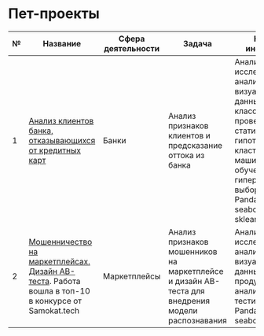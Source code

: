 # Пет-проекты

|  № | Название | Сфера деятельности | Задача | Навыки и инструменты |
|---|---|---|---|---|
| 1  | [Анализ клиентов банка, отказывающихся от кредитных карт](https://github.com/armangoM/pet-projects/tree/main/bank_churn_prediction)  | Банки  | Анализ признаков клиентов и предсказание оттока из банка | Анализ данных, исследовательский анализ, визуализация данных, задача классификации, проверка статистических гипотез, кластеризация, машинное обучение, подбор гиперпараметров, выбор модели, Pandas, matplotlib, seaborn, scipy, sklearn  |
| 2  | [Мошенничество на маркетплейсах. Дизайн АВ-теста](https://). Работа вошла в топ-10 в конкурсе от Samokat.tech  | Маркетплейсы  | Анализ признаков мошенников на маркетплейсе и дизайн АВ-теста для внедрения модели распознавания | Анализ данных, исследовательский анализ, визуализация данных, продуктовая аналитика, АВ-тестирование, Pandas, matplotlib, seaborn, scipy |


